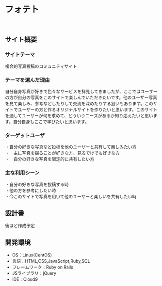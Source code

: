 # フォテト
​
## サイト概要
### サイトテーマ
複合的写真投稿のコミュニティサイト
​
### テーマを選んだ理由
自分自身写真が好きで色々なサービスを拝見してきましたが、ここではユーザーの方が自分の写真をこのサイトで楽しんでいただきたいです。他のユーザー写真を見て楽しみ、参考などしたりして交流を深めたりする狙いもあります。このサイトでユーザーの方と作るオリジナルサイトを作りたいと思います。このサイトを通してユーザーが何を求めて、どういうニーズがあるか知り応えたいと思います。自分自身もここで学びたいと思います。
### ターゲットユーザ
・自分の好きな写真など投稿を他のユーザーと共有して楽しみたい方  
・　主に写真を撮ることが好きな方、見るでけでも好きな方  
・　自分の好きな写真を限定的に共有したい方
​
### 主な利用シーン
・自分の好きな写真を投稿する時  
・他の方を参考にしたい時  
・今このサイトで写真を用いて他のユーザーと楽しいを共有したい時
## 設計書
後ほど作成予定
​
## 開発環境
- OS：Linux(CentOS)
- 言語：HTML,CSS,JavaScript,Ruby,SQL
- フレームワーク：Ruby on Rails
- JSライブラリ：jQuery
- IDE：Cloud9
​
